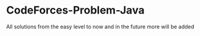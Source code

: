 # CodeForces-Problem-Java
All solutions from the easy level to now and in the future more will be added
